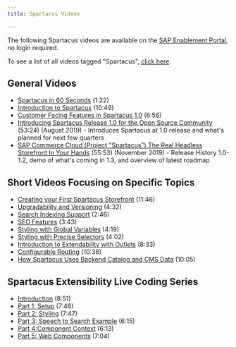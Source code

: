 ```yaml
---
title: Spartacus Videos

---
```


The following Spartacus videos are available on the [SAP Enablement Portal](https://enable.cx.sap.com), no login required.

To see a list of all videos tagged "Spartacus", [click here](https://enable.cx.sap.com/tag/tagid/spartacus).

## General Videos

- [Spartacus in 60 Seconds](https://enable.cx.sap.com/media/Spartacus+in+60+Seconds+-+SAP+Commerce+Cloud/1_hwaie89l) (1:22)
- [Introduction to Spartacus](https://enable.cx.sap.com/media/Introduction+to+Spartacus+-+SAP+Commerce+Cloud/1_6dln57h9) (10:49)
- [Customer Facing Features in Spartacus 1.0](https://enable.cx.sap.com/media/Customer-Facing+Features+in+Spartacus+1.0+-+SAP+Commerce+Cloud/1_j14t7kvz) (6:56)
- [Introducing Spartacus Release 1.0 for the Open Source Community](https://enable.cx.sap.com/media/t/1_b0ngf1lw) (53:24) (August 2019) - Introduces Spartacus at 1.0 release and what's planned for next few quarters
- [SAP Commerce Cloud (Project "Spartacus") The Real Headless Storefront In Your Hands](https://enable.cx.sap.com/media/1_uwdtoyuh) (55:53) (November 2019) - Release History 1.0-1.2, demo of what's coming in 1.3, and overview of latest roadmap

## Short Videos Focusing on Specific Topics
- [Creating your First Spartacus Storefront](https://enable.cx.sap.com/media/Creating+Your+First+Spartacus+Storefront+-+SAP+Commerce+Cloud/1_unu0rtl1) (11:46)
- [Upgradability and Versioning](https://enable.cx.sap.com/media/Upgradability+and+Versioning+-+SAP+Commerce+Cloud/1_8fhwky5k) (4:32)
- [Search Indexing Support](https://enable.cx.sap.com/media/Search+Indexing+Support+-+SAP+Commerce+Cloud/1_erxdtpn6) (2:46)
- [SEO Features](https://enable.cx.sap.com/media/SEO+Features+-+SAP+Commerce+Cloud/1_wim5rixu) (3:43)
- [Styling with Global Variables](https://enable.cx.sap.com/media/Styling+with+Global+Variables+-+SAP+Commerce+Cloud/1_eae1fztm) (4:19)
- [Styling with Precise Selectors](https://enable.cx.sap.com/media/Styling+With+Precise+Selectors+-+SAP+Commerce+Cloud/1_ldqmajwd) (4:02)
- [Introduction to Extendability with Outlets](https://enable.cx.sap.com/media/Introduction+to+Extendability+with+Outlets+-+SAP+Commerce+Cloud/1_wy2eg32x) (8:33)
- [Configurable Routing](https://enable.cx.sap.com/media/Configurable+Routing+-+SAP+Commerce+Cloud/1_879ub3el) (10:38)
- [How Spartacus Uses Backend Catalog and CMS Data](https://enable.cx.sap.com/media/How+Spartacus+Uses+Backend+Catalog+and+CMS+Data+-+SAP+Commerce+Cloud/1_8mmwx8ck) (10:05)

## Spartacus Extensibility Live Coding Series

- [Introduction](https://enable.cx.sap.com/media/Introduction+to+Spartacus+Extensibility+Live+Coding+-+SAP+Commerce+Cloud/1_tut8ercn) (8:51)
- [Part 1: Setup](https://enable.cx.sap.com/media/Setup+-+Spartacus+Extensibility+Live+Coding++Part+1+-+SAP+Commerce+Cloud/1_qry4lath) (7:48)
- [Part 2: Styling](https://enable.cx.sap.com/media/Lipstick+Styling+-+Spartacus+Extensibility+Live+Coding+Part+2+-+SAP+Commerce+Cloud/1_suq4fmge) (7:47)
- [Part 3: Speech to Search Example](https://enable.cx.sap.com/media/Speech-to-search+-+Spartacus+Extensibility+Live+Coding+Part+3+-+SAP+Commerce+Cloud/1_4wov6bb0) (6:15)
- [Part 4:Component Context](https://enable.cx.sap.com/media/Component+Context+-+Spartacus+Extensibility+Live+Coding+Part+4+-+SAP+Commerce+Cloud/1_0zy91r1g) (6:13)
- [Part 5: Web Components](https://enable.cx.sap.com/media/Web+Components+-+Spartacus+Extensibility+Live+Coding+Part+5+-+SAP+Commerce+Cloud/1_kwff10lp) (7:04)
